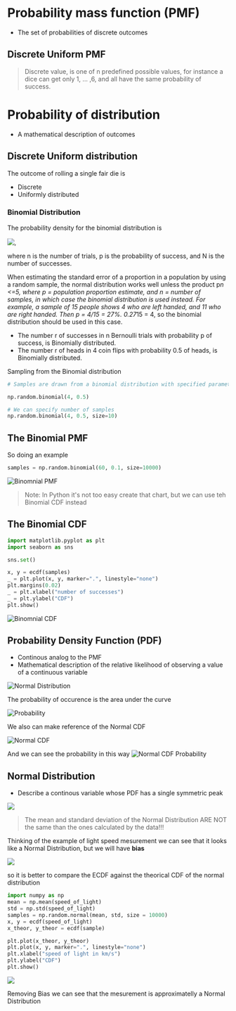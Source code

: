 # Probability mass function (PMF)

* The set of probabilities of discrete outcomes

## Discrete Uniform PMF

> Discrete value, is one of n predefined possible values, for instance a dice can get only 1, ... ,6, and all have the same probability of success.

# Probability of distribution

* A mathematical description of outcomes

## Discrete Uniform distribution

The outcome of rolling a single fair die is

* Discrete
* Uniformly distributed


### Binomial Distribution

The probability density for the binomial distribution is

<!-- $P(N) = \binom{n}{N}p^N(1-p)^{n-N}$ --> <img style="transform: translateY(0.1em); background: white;" src="../../svg/nzJWlXWQKH.svg">,

where n is the number of trials, p is the probability of success, and N is the number of successes.

When estimating the standard error of a proportion in a population by using a random sample, the normal distribution works well unless the product p*n <=5, where p = population proportion estimate, and n = number of samples, in which case the binomial distribution is used instead. For example, a sample of 15 people shows 4 who are left handed, and 11 who are right handed. Then p = 4/15 = 27%. 0.27*15 = 4, so the binomial distribution should be used in this case.

* The number r of successes in n Bernoulli trials with probability p of success, is Binomially distributed.
* The number r of heads in 4 coin flips with probability 0.5 of heads, is Binomially distributed.


Sampling from the Binomial distribution


```python
# Samples are drawn from a binomial distribution with specified parameters, n trials and p probability of success where n an integer >= 0 and p is in the interval [0,1]. (n may be input as a float, but it is truncated to an integer in use)

np.random.binomial(4, 0.5)

# We can specify number of samples
np.random.binomial(4, 0.5, size=10)
```


## The Binomial PMF
So doing an example

```python
samples = np.random.binomial(60, 0.1, size=10000)
```

![Binomnial PMF](../images/Courses/binomial_pmf.png)

> Note: In Python it's not too easy create that chart, but we can use teh Binomial CDF instead

## The Binomial CDF

```python
import matplotlib.pyplot as plt
import seaborn as sns

sns.set()

x, y = ecdf(samples)
_ = plt.plot(x, y, marker=".", linestyle="none")
plt.margins(0.02)
_ = plt.xlabel("number of successes")
_ = plt.ylabel("CDF")
plt.show()
```


![Binomnial CDF](../images/Courses/binomial_cdf.png)


## Probability Density Function (PDF)

* Continous analog to the PMF
* Mathematical description of the relative likelihood of observing a value of a continuous variable

![Normal Distribution](../images/Courses/normal_distribution.png)

The probability of occurence is the area under the curve

![Probability](../images/Courses/normal_distribution_probability.png)

We also can make reference of the Normal CDF

![Normal CDF](../images/Courses/normal_distribution_cdf.png)

And we can see the probability in this way
![Normal CDF Probability](../images/Courses/normal_distribution_cdf_probability.png)

## Normal Distribution

* Describe a continous variable whose PDF has a single symmetric peak

![](../images/Courses/normal_distribution_1.png)

> The mean and standard deviation of the Normal Distribution ARE NOT the same than the ones calculated by the data!!!

Thinking of the example of light speed mesurement we can see that it looks like a Normal Distribution, but we will have **bias**

![](../images/Courses/normal_distribution_light_speed.png)

 so it is better to compare the ECDF against the theorical CDF of the normal distribution

 ```python
import numpy as np
mean = np.mean(speed_of_light)
std = np.std(speed_of_light)
samples = np.random.normal(mean, std, size = 10000)
x, y = ecdf(speed_of_light)
x_theor, y_theor = ecdf(sample)

plt.plot(x_theor, y_theor)
plt.plot(x, y, marker=".", linestyle="none")
plt.xlabel("speed of light in km/s")
plt.ylabel("CDF")
plt.show()
 ```


![](../images/Courses/normal_vs_cdf.png)

Removing Bias we can see that the mesurement is approximatelly a Normal Distribution